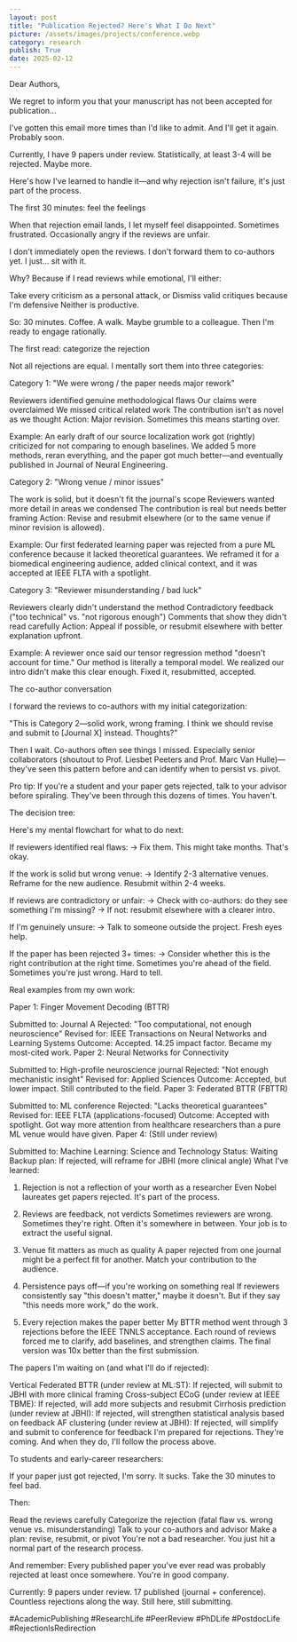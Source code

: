 ```yaml
---
layout: post
title: "Publication Rejected? Here's What I Do Next"
picture: /assets/images/projects/conference.webp
category: research
publish: True
date: 2025-02-12
---
```


Dear Authors,

We regret to inform you that your manuscript has not been accepted for publication...

I've gotten this email more times than I'd like to admit. And I'll get it again. Probably soon.

Currently, I have 9 papers under review. Statistically, at least 3-4 will be rejected. Maybe more.

Here's how I've learned to handle it—and why rejection isn't failure, it's just part of the process.

The first 30 minutes: feel the feelings

When that rejection email lands, I let myself feel disappointed. Sometimes frustrated. Occasionally angry if the reviews are unfair.

I don't immediately open the reviews. I don't forward them to co-authors yet. I just... sit with it.

Why? Because if I read reviews while emotional, I'll either:

Take every criticism as a personal attack, or
Dismiss valid critiques because I'm defensive
Neither is productive.

So: 30 minutes. Coffee. A walk. Maybe grumble to a colleague. Then I'm ready to engage rationally.

The first read: categorize the rejection

Not all rejections are equal. I mentally sort them into three categories:

Category 1: "We were wrong / the paper needs major rework"

Reviewers identified genuine methodological flaws
Our claims were overclaimed
We missed critical related work
The contribution isn't as novel as we thought
Action: Major revision. Sometimes this means starting over.

Example: An early draft of our source localization work got (rightly) criticized for not comparing to enough baselines. We added 5 more methods, reran everything, and the paper got much better—and eventually published in Journal of Neural Engineering.

Category 2: "Wrong venue / minor issues"

The work is solid, but it doesn't fit the journal's scope
Reviewers wanted more detail in areas we condensed
The contribution is real but needs better framing
Action: Revise and resubmit elsewhere (or to the same venue if minor revision is allowed).

Example: Our first federated learning paper was rejected from a pure ML conference because it lacked theoretical guarantees. We reframed it for a biomedical engineering audience, added clinical context, and it was accepted at IEEE FLTA with a spotlight.

Category 3: "Reviewer misunderstanding / bad luck"

Reviewers clearly didn't understand the method
Contradictory feedback ("too technical" vs. "not rigorous enough")
Comments that show they didn't read carefully
Action: Appeal if possible, or resubmit elsewhere with better explanation upfront.

Example: A reviewer once said our tensor regression method "doesn't account for time." Our method is literally a temporal model. We realized our intro didn't make this clear enough. Fixed it, resubmitted, accepted.

The co-author conversation

I forward the reviews to co-authors with my initial categorization:

"This is Category 2—solid work, wrong framing. I think we should revise and submit to [Journal X] instead. Thoughts?"

Then I wait. Co-authors often see things I missed. Especially senior collaborators (shoutout to Prof. Liesbet Peeters and Prof. Marc Van Hulle)—they've seen this pattern before and can identify when to persist vs. pivot.

Pro tip: If you're a student and your paper gets rejected, talk to your advisor before spiraling. They've been through this dozens of times. You haven't.

The decision tree:

Here's my mental flowchart for what to do next:

If reviewers identified real flaws: → Fix them. This might take months. That's okay.

If the work is solid but wrong venue: → Identify 2-3 alternative venues. Reframe for the new audience. Resubmit within 2-4 weeks.

If reviews are contradictory or unfair: → Check with co-authors: do they see something I'm missing?
→ If not: resubmit elsewhere with a clearer intro.

If I'm genuinely unsure: → Talk to someone outside the project. Fresh eyes help.

If the paper has been rejected 3+ times: → Consider whether this is the right contribution at the right time. Sometimes you're ahead of the field. Sometimes you're just wrong. Hard to tell.

Real examples from my own work:

Paper 1: Finger Movement Decoding (BTTR)

Submitted to: Journal A
Rejected: "Too computational, not enough neuroscience"
Revised for: IEEE Transactions on Neural Networks and Learning Systems
Outcome: Accepted. 14.25 impact factor. Became my most-cited work.
Paper 2: Neural Networks for Connectivity

Submitted to: High-profile neuroscience journal
Rejected: "Not enough mechanistic insight"
Revised for: Applied Sciences
Outcome: Accepted, but lower impact. Still contributed to the field.
Paper 3: Federated BTTR (FBTTR)

Submitted to: ML conference
Rejected: "Lacks theoretical guarantees"
Revised for: IEEE FLTA (applications-focused)
Outcome: Accepted with spotlight. Got way more attention from healthcare researchers than a pure ML venue would have given.
Paper 4: (Still under review)

Submitted to: Machine Learning: Science and Technology
Status: Waiting
Backup plan: If rejected, will reframe for JBHI (more clinical angle)
What I've learned:

1. Rejection is not a reflection of your worth as a researcher Even Nobel laureates get papers rejected. It's part of the process.

2. Reviews are feedback, not verdicts Sometimes reviewers are wrong. Sometimes they're right. Often it's somewhere in between. Your job is to extract the useful signal.

3. Venue fit matters as much as quality A paper rejected from one journal might be a perfect fit for another. Match your contribution to the audience.

4. Persistence pays off—if you're working on something real If reviewers consistently say "this doesn't matter," maybe it doesn't. But if they say "this needs more work," do the work.

5. Every rejection makes the paper better My BTTR method went through 3 rejections before the IEEE TNNLS acceptance. Each round of reviews forced me to clarify, add baselines, and strengthen claims. The final version was 10x better than the first submission.

The papers I'm waiting on (and what I'll do if rejected):

Vertical Federated BTTR (under review at ML:ST): If rejected, will submit to JBHI with more clinical framing
Cross-subject ECoG (under review at IEEE TBME): If rejected, will add more subjects and resubmit
Cirrhosis prediction (under review at JBHI): If rejected, will strengthen statistical analysis based on feedback
AF clustering (under review at JBHI): If rejected, will simplify and submit to conference for feedback
I'm prepared for rejections. They're coming. And when they do, I'll follow the process above.

To students and early-career researchers:

If your paper just got rejected, I'm sorry. It sucks. Take the 30 minutes to feel bad.

Then:

Read the reviews carefully
Categorize the rejection (fatal flaw vs. wrong venue vs. misunderstanding)
Talk to your co-authors and advisor
Make a plan: revise, resubmit, or pivot
You're not a bad researcher. You just hit a normal part of the research process.

And remember: Every published paper you've ever read was probably rejected at least once somewhere. You're in good company.

Currently: 9 papers under review. 17 published (journal + conference). Countless rejections along the way. Still here, still submitting.

#AcademicPublishing #ResearchLife #PeerReview #PhDLife #PostdocLife #RejectionIsRedirection